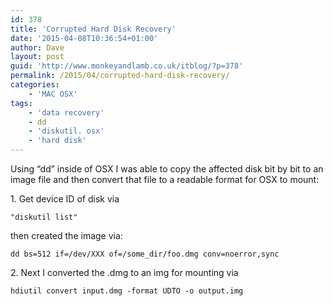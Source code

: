 ```yaml
---
id: 378
title: 'Corrupted Hard Disk Recovery'
date: '2015-04-08T10:36:54+01:00'
author: Dave
layout: post
guid: 'http://www.monkeyandlamb.co.uk/itblog/?p=378'
permalink: /2015/04/corrupted-hard-disk-recovery/
categories:
    - 'MAC OSX'
tags:
    - 'data recovery'
    - dd
    - 'diskutil. osx'
    - 'hard disk'
---
```


Using “dd” inside of OSX I was able to copy the affected disk bit by bit to an image file and then convert that file to a readable format for OSX to mount:

1\. Get device ID of disk via

```
"diskutil list"
```

then created the image via:

```
dd bs=512 if=/dev/XXX of=/some_dir/foo.dmg conv=noerror,sync

```

2\. Next I converted the .dmg to an img for mounting via

```
hdiutil convert input.dmg -format UDTO -o output.img
```